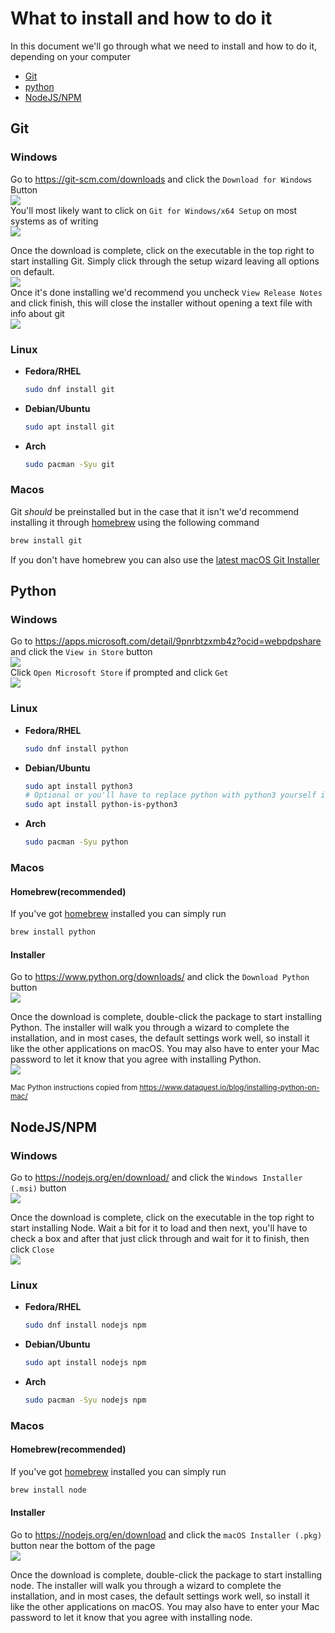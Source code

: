 # What to install and how to do it
In this document we'll go through what we need to install and how to do it, depending on your computer
- [Git](#git)
- [python](#python)
- [NodeJS/NPM](#nodejsnpm)

## Git
### Windows
Go to https://git-scm.com/downloads and click the `Download for Windows` Button  
![](img/windowsGitDownload01.png)  
You'll most likely want to click on `Git for Windows/x64 Setup` on most systems as of writing  
![](img/windowsGitDownload02.png)  

Once the download is complete, click on the executable in the top right to start installing Git. Simply click through the setup wizard leaving all options on default.  
![](img/windowsGitInstaller01.png)  
Once it's done installing we'd recommend you uncheck `View Release Notes` and click finish, this will close the installer without opening a text file with info about git  
![](img/windowsGitInstaller02.png)  

### Linux

- **Fedora/RHEL**
    ```bash
    sudo dnf install git
    ```
- **Debian/Ubuntu**
    ```bash
    sudo apt install git
    ```
- **Arch**
    ```bash
    sudo pacman -Syu git
    ```

### Macos
Git *should* be preinstalled but in the case that it isn't we'd recommend installing it through [homebrew](https://brew.sh/) using the following command
```zsh
brew install git
```
If you don't have homebrew you can also use the [latest macOS Git Installer](https://sourceforge.net/projects/git-osx-installer/files/git-2.23.0-intel-universal-mavericks.dmg/download?use_mirror=autoselect)

## Python

### Windows
Go to https://apps.microsoft.com/detail/9pnrbtzxmb4z?ocid=webpdpshare and click the `View in Store` button  
![](img/windowsPythonDownload01.png)  
Click `Open Microsoft Store` if prompted and click `Get`  
![](img/windowsPythonDownload02.png)  

### Linux

- **Fedora/RHEL**
    ```bash
    sudo dnf install python
    ```
- **Debian/Ubuntu**
    ```bash
    sudo apt install python3
    # Optional or you'll have to replace python with python3 yourself in all commands
    sudo apt install python-is-python3
    ```
- **Arch**
    ```bash
    sudo pacman -Syu python
    ```

### Macos

#### Homebrew(recommended)
If you've got [homebrew](https://brew.sh/) installed you can simply run
```zsh
brew install python
```

#### Installer
Go to https://www.python.org/downloads/ and click the `Download Python` button  
![](img/macOSDownloadPython.png)  

Once the download is complete, double-click the package to start installing Python. The installer will walk you through a wizard to complete the installation, and in most cases, the default settings work well, so install it like the other applications on macOS. You may also have to enter your Mac password to let it know that you agree with installing Python.  
![](img/macOSPythonInstall.png)  

<sup>Mac Python instructions copied from https://www.dataquest.io/blog/installing-python-on-mac/</sup>

## NodeJS/NPM

### Windows
Go to https://nodejs.org/en/download/ and click the `Windows Installer (.msi)` button  
![](img/windowsNodeDownload.png)  

Once the download is complete, click on the executable in the top right to start installing Node. Wait a bit for it to load and then next, you'll have to check a box and after that just click through and wait for it to finish, then click `Close`  
![](img/windowsNodeInstall01.png)  

### Linux

- **Fedora/RHEL**
    ```bash
    sudo dnf install nodejs npm
    ```
- **Debian/Ubuntu**
    ```bash
    sudo apt install nodejs npm
    ```
- **Arch**
    ```bash
    sudo pacman -Syu nodejs npm
    ```

### Macos

#### Homebrew(recommended)
If you've got [homebrew](https://brew.sh/) installed you can simply run
```zsh
brew install node
```

#### Installer
Go to https://nodejs.org/en/download and click the `macOS Installer (.pkg)` button near the bottom of the page  
![](img/macOSNodeDownload.png)  

Once the download is complete, double-click the package to start installing node. The installer will walk you through a wizard to complete the installation, and in most cases, the default settings work well, so install it like the other applications on macOS. You may also have to enter your Mac password to let it know that you agree with installing node.